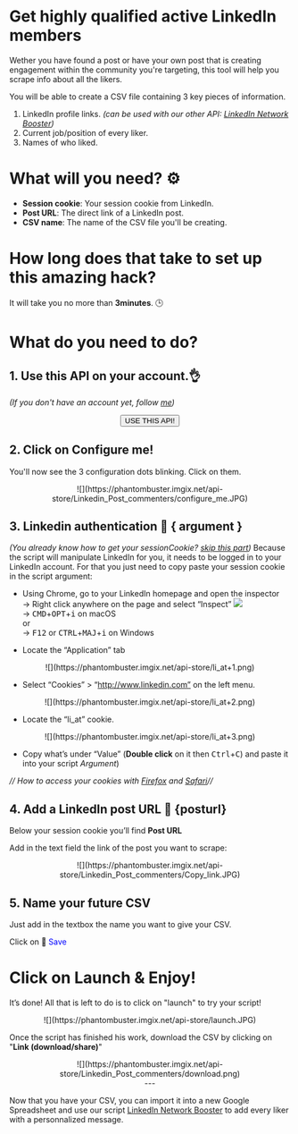 # Get highly qualified active LinkedIn members
Wether you have found a post or have your own post that is creating engagement within the community you're targeting, this tool will help you scrape info about all the likers. 

You will be able to create a CSV file containing 3 key pieces of information.
1. LinkedIn profile links. <i>(can be used with our other API: <a href="https://phantombuster.com/api-store/2818/linkedin-network-booster" target="_blank">LinkedIn Network Booster</a>)</i>
2. Current job/position of every liker.
3. Names of who liked.

# What will you need? ⚙️ 

- **Session cookie**: Your session cookie from LinkedIn.
- **Post URL**: The direct link of a LinkedIn post.
- **CSV name**: The name of the CSV file you'll be creating.

# How long does that take to set up this amazing hack?
It will take you no more than **3minutes**. 🕒

# What do you need to do?

## 1. Use this API on your account.👌
_(If you don't have an account yet, follow [me](https://phantombuster.com/register))_ 

<center><button type="button" class="btn btn-warning callToAction" onclick="useThisApi()">USE THIS API!</button></center>


## 2. Click on Configure me!
You'll now see the 3 configuration dots blinking. Click on them.

<center>![](https://phantombuster.imgix.net/api-store/Linkedin_Post_commenters/configure_me.JPG)</center>


## 3. Linkedin authentication 🔑 { argument }
_(You already know how to get your sessionCookie? <a href="#section_posturl">skip this part</a>)_
Because the script will manipulate LinkedIn for you, it needs to be logged in to your LinkedIn account. For that you just need to copy paste your session cookie in the script argument:
* Using Chrome, go to your LinkedIn homepage and open the inspector  
→ Right click anywhere on the page and select “Inspect” ![](https://phantombuster.imgix.net/api-store/Inspect+browser.png)  
→ <kbd>CMD</kbd>+<kbd>OPT</kbd>+<kbd>i</kbd> on macOS  
or  
→ <kbd>F12</kbd> or <kbd>CTRL</kbd>+<kbd>MAJ</kbd>+<kbd>i</kbd> on Windows

* Locate the “Application” tab

<center>![](https://phantombuster.imgix.net/api-store/li_at+1.png)</center>

* Select “Cookies” > “http://www.linkedin.com” on the left menu.

<center>![](https://phantombuster.imgix.net/api-store/li_at+2.png)</center>

* Locate the “li_at” cookie.

<center>![](https://phantombuster.imgix.net/api-store/li_at+3.png)</center/>

* Copy what’s under “Value” (**Double click** on it then <kbd>Ctrl</kbd>+<kbd>C</kbd>) and paste it into your script _Argument_)

_// How to access your cookies with <a href="https://developer.mozilla.org/en-US/docs/Tools/Storage_Inspector" target="_blank">Firefox</a> and <a href="https://www.macobserver.com/tmo/article/see_full_cookie_details_in_safari_5.1" target="_blank">Safari</a>//_


## 4. Add a LinkedIn post URL 📑 {posturl}
Below your session cookie you’ll find **Post URL**

Add in the text field the link of the post you want to scrape:
<center>![](https://phantombuster.imgix.net/api-store/Linkedin_Post_commenters/Copy_link.JPG)</center>

## 5. Name your future CSV
Just add in the textbox the name you want to give your CSV.

Click on 💾 <span style="color:blue">Save</span>

# Click on Launch & Enjoy!
It’s done! All that is left to do is to click on "launch" to try your script!

<center>![](https://phantombuster.imgix.net/api-store/launch.JPG)</center>

Once the script has finished his work, download the CSV by clicking on "**Link (download/share)**"

<center>![](https://phantombuster.imgix.net/api-store/Linkedin_Post_commenters/download.png)</center>


<center>---</center>


Now that you have your CSV, you can import it into a new Google Spreadsheet and use our script <a href="https://phantombuster.com/api-store/2818/linkedin-network-booster" target="_blank">LinkedIn Network Booster</a> to add every liker with a personnalized message.